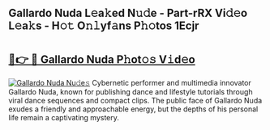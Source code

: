 ## Gallardo Nuda L𝚎a𝚔ed N𝚞𝚍e - Part-rRX Vi𝚍𝚎o L𝚎a𝚔s - H𝚘𝚝 O𝚗𝚕yf𝚊ns P𝚑𝚘tos 1Ecjr

# <h2><a href="http://kfcuxh.oniu.top/?m=Gallardo+Nuda">🔗👉 🔴 Gallardo Nuda P𝚑ot𝚘𝚜 V𝚒d𝚎o</a></h2>

[![Gallardo Nuda Nu𝚍e𝚜](https://i.imgur.com/0qMVB7G.gif)](http://kfcuxh.oniu.top/?m=Gallardo+Nuda)
Cybernetic performer and multimedia innovator Gallardo Nuda, known for publishing dance and lifestyle tutorials through viral dance sequences and compact clips. The public face of Gallardo Nuda exudes a friendly and approachable energy, but the depths of his personal life remain a captivating mystery.  
